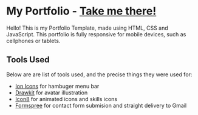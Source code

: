 # My Portfolio - [Take me there!](https://www.linkedin.com/in/carolinefbrum/)

Hello! This is my Portfolio Template, made using HTML, CSS and JavaScript. This portfolio is fully responsive for mobile devices, such as cellphones or tablets. 

## Tools Used

Below are are list of tools used, and the precise things they were used for:

- [Ion Icons](https://ionic.io/ionicons) for hambuger menu bar
- [Drawkit](https://www.drawkit.io/) for avatar illustration
- [Icon8](https://icons8.com/) for animated icons and skills icons
- [Formspree](https://formspree.io/) for contact form submision and straight delivery to Gmail
